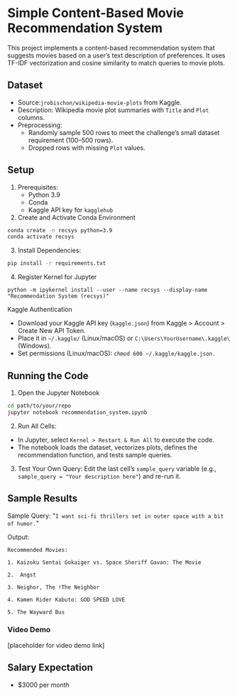 # Simple Content-Based Movie Recommendation System
This project implements a content-based recommendation system that suggests movies based on a user’s text description of preferences. It uses TF-IDF vectorization and cosine similarity to match queries to movie plots.

## Dataset
- Source:`jrobischon/wikipedia-movie-plots` from Kaggle.
- Description: Wikipedia movie plot summaries with `Title` and `Plot` columns.
- Preprocessing:
  - Randomly sample 500 rows to meet the challenge’s small dataset requirement (100–500 rows).
  - Dropped rows with missing `Plot` values.

## Setup
1. Prerequisites:
   - Python 3.9
   - Conda
   - Kaggle API key for `kagglehub`
2. Create and Activate Conda Environment
``` bash
conda create -n recsys python=3.9
conda activate recsys
```
3. Install Dependencies:
```bash
pip install -r requirements.txt
```
4. Register Kernel for Jupyter
```
python -m ipykernel install --user --name recsys --display-name "Recommendation System (recsys)"
```

Kaggle Authentication
- Download your Kaggle API key (`kaggle.json`) from Kaggle > Account > Create New API Token.
- Place it in `~/.kaggle/` (Linux/macOS) or `C:\Users\YourUsername\.kaggle\` (Windows).
- Set permissions (Linux/macOS): `chmod 600 ~/.kaggle/kaggle.json.`

## Running the Code
1. Open the Jupyter Notebook
``` bash
cd path/to/your/repo
jupyter notebook recommendation_system.ipynb
```
2. Run All Cells:
- In Jupyter, select `Kernel > Restart & Run All` to execute the code.
- The notebook loads the dataset, vectorizes plots, defines the recommendation function, and tests sample queries.
  
3. Test Your Own Query:
Edit the last cell’s `sample_query` variable (e.g., `sample_query = "Your description here"`) and re-run it.

## Sample Results
Sample Query: "`I want sci-fi thrillers set in outer space with a bit of humor.`"

Output:
```text
Recommended Movies: 

1. Kaizoku Sentai Gokaiger vs. Space Sheriff Gavan: The Movie

2.  Angst

3. Neighor, The !The Neighbor

4. Kamen Rider Kabuto: GOD SPEED LOVE

5. The Wayward Bus
```

### Video Demo
[placeholder for video demo link]
## Salary Expectation
- $3000 per month